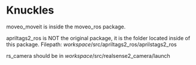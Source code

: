 # Knuckles


moveo_moveit is inside the moveo_ros package.

apriltags2_ros is NOT the original package, it is the folder located inside of this package. 
Filepath: *workspace*/src/apriltags2_ros/aprilstags2_ros

rs_camera should be in *workspace*/src/realsense2_camera/launch
